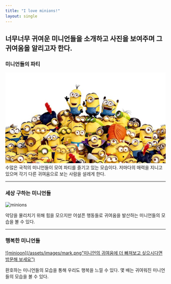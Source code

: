 ```yaml
---
title: "I love minions!"
layout: single
---
```


너무너무 귀여운 미니언들을 소개하고 사진을 보여주며 그 귀여움을 알리고자 한다.
---

### 미니언들의 파티
![minion](/assets/images/미니언.jpg)
수많은 국적의 미니언들이 모여 파티를 즐기고 있는 모습이다. 저마다의 매력을 지니고 있으며 각기 다른 귀여움으로 보는 사람을 설레게 한다.

---

### 세상 구하는 미니언들
![minions][best]

[best]: https://image.cnbcfm.com/api/v1/image/102822247-minions.jpg?v=1436460792  

악당을 물리치기 위해 힘을 모으지만 어설픈 행동들로 귀여움을 발산하는 미니언들의 모습을 볼 수 있다.

---

### 행복한 미니언들
[![minioon](/assets/images/mark.png"미니언의 귀여움에 더 빠져보고 싶으시다면 방문해 보세요")](https://media.npr.org/assets/artslife/movies/2010/07/despicable-me/minions-77e2cfa804221d76cabac19ad96185ec1fe05581-s800-c85.jpg)  

환호하는 미니언들의 모습을 통해 우리도 행복을 느낄 수 있다. 몇 배는 귀여워진 미니언들의 모습을 볼 수 있다.  
